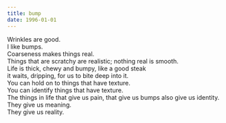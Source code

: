 ```yaml
---
title: bump
date: 1996-01-01
---
```

Wrinkles are good.  
I like bumps.  
Coarseness makes things real.  
Things that are scratchy are realistic; nothing real is smooth.  
Life is thick, chewy and bumpy, like a good steak  
it waits, dripping, for us to bite deep into it.  
You can hold on to things that have texture.  
You can identify things that have texture.  
The things in life that give us pain, that give us bumps also give us identity.  
They give us meaning.  
They give us reality.